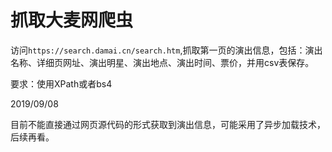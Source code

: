 # 抓取大麦网爬虫

访问`https://search.damai.cn/search.htm`,抓取第一页的演出信息，包括：演出名称、详细页网址、演出明星、演出地点、演出时间、票价，并用csv表保存。

要求：使用XPath或者bs4

2019/09/08

目前不能直接通过网页源代码的形式获取到演出信息，可能采用了异步加载技术，后续再看。
